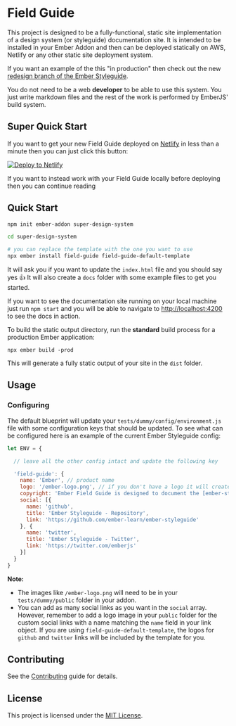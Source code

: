 Field Guide
==============================================================================

This project is designed to be a fully-functional, static site implementation of a design system (or styleguide) documentation site. It is intended to be installed in your Ember Addon and then can be deployed statically on AWS, Netlify or any other static site deployment system.

If you want an example of the this "in production" then check out the new [redesign branch of the Ember Styleguide](https://deploy-preview-145--ember-styleguide.netlify.com/).

You do not need to be a web **developer** to be able to use this system. You just write markdown files and the rest of the work is performed by EmberJS' build system.

Super Quick Start
------------------------------------------------------------------------------
If you want to get your new Field Guide deployed on [Netlify](https://www.netlify.com/) in less than a minute then you can just click this button:

[![Deploy to Netlify](https://www.netlify.com/img/deploy/button.svg)](https://app.netlify.com/start/deploy?repository=https://github.com/empress/field-guide-netlify-default-template)

If you want to instead work with your Field Guide locally before deploying then you can continue reading

Quick Start
------------------------------------------------------------------------------

```sh
npm init ember-addon super-design-system

cd super-design-system

# you can replace the template with the one you want to use
npx ember install field-guide field-guide-default-template
```

It will ask you if you want to update the `index.html` file and you should say yes 👍 It will also create a `docs` folder with some example files to get you started.

If you want to see the documentation site running on your local machine just run `npm start` and you will be able to navigate to  [http://localhost:4200](http://localhost:4200) to see the docs in action.

To build the static output directory, run the **standard** build process for a production Ember application:

```
npx ember build -prod
```

This will generate a fully static output of your site in the `dist` folder.


Usage
------------------------------------------------------------------------------

### Configuring

The default blueprint will update your `tests/dummy/config/environment.js` file with some configuration keys that should be updated. To see what can be configured here is an example of the current Ember Styleguide config:

```javascript
let ENV = {

  // leave all the other config intact and update the following key

  'field-guide': {
    name: 'Ember', // product name
    logo: '/ember-logo.png', // if you don't have a logo it will create one for you from the product name
    copyright: 'Ember Field Guide is designed to document the [ember-styleguide](https://github.com/ember-learn/ember-styleguide) project. For more information view the readme',
    social: [{
      name: 'github',
      title: 'Ember Styleguide - Repository',
      link: 'https://github.com/ember-learn/ember-styleguide'
    }, {
      name: 'twitter',
      title: 'Ember Styleguide - Twitter',
      link: 'https://twitter.com/emberjs'
    }]
  }
}
```

**Note:**
- The images like `/ember-logo.png` will need to be in your `tests/dummy/public` folder in your addon.
- You can add as many social links as you want in the `social` array. However, remember to add a logo image in your `public` folder for the custom social links with a name matching the `name` field in your link object. If you are using `field-guide-default-template`, the logos for `github` and `twitter` links will be included by the template for you.


Contributing
------------------------------------------------------------------------------

See the [Contributing](CONTRIBUTING.md) guide for details.


License
------------------------------------------------------------------------------

This project is licensed under the [MIT License](LICENSE.md).
